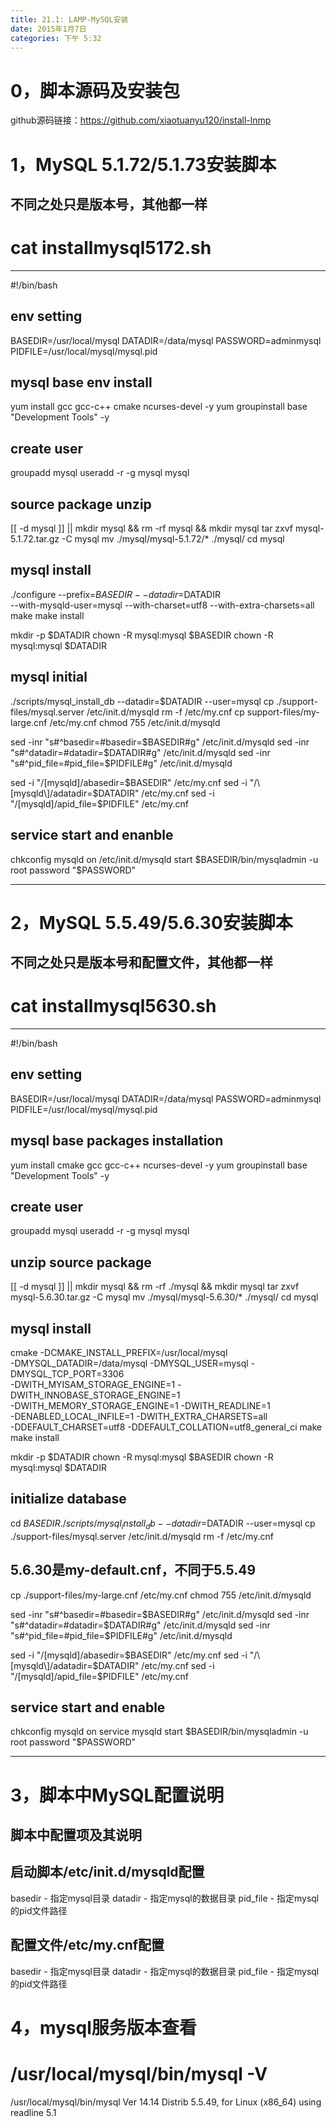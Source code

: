 ```yaml
---
title: 21.1: LAMP-MySQL安装
date: 2015年1月7日
categories: 下午 5:32
---
```

 
0，脚本源码及安装包
=================================
github源码链接：https://github.com/xiaotuanyu120/install-lnmp 
 
1，MySQL 5.1.72/5.1.73安装脚本
=================================
## 不同之处只是版本号，其他都一样
# cat installmysql5172.sh
*********************************************************
#!/bin/bash
 
## env setting
BASEDIR=/usr/local/mysql
DATADIR=/data/mysql
PASSWORD=adminmysql
PIDFILE=/usr/local/mysql/mysql.pid
 
## mysql base env install
yum install gcc gcc-c++ cmake ncurses-devel -y
yum groupinstall base "Development Tools" -y
 
## create user
groupadd mysql
useradd -r -g mysql mysql
 
## source package unzip
[[ -d mysql ]] || mkdir mysql && rm -rf mysql && mkdir mysql
tar zxvf mysql-5.1.72.tar.gz -C mysql
mv ./mysql/mysql-5.1.72/* ./mysql/
cd mysql
 
## mysql install
./configure --prefix=$BASEDIR --datadir=$DATADIR \
--with-mysqld-user=mysql --with-charset=utf8 --with-extra-charsets=all
make
make install
 
mkdir -p $DATADIR
chown -R mysql:mysql $BASEDIR
chown -R mysql:mysql $DATADIR
 
## mysql initial
./scripts/mysql_install_db --datadir=$DATADIR --user=mysql
cp ./support-files/mysql.server /etc/init.d/mysqld
rm -f /etc/my.cnf
cp support-files/my-large.cnf /etc/my.cnf
chmod 755 /etc/init.d/mysqld
 
sed -inr "s#^basedir=#basedir=$BASEDIR#g" /etc/init.d/mysqld
sed -inr "s#^datadir=#datadir=$DATADIR#g" /etc/init.d/mysqld
sed -inr "s#^pid_file=#pid_file=$PIDFILE#g" /etc/init.d/mysqld
 
sed -i "/\[mysqld\]/abasedir=$BASEDIR" /etc/my.cnf
sed -i "/\[mysqld\]/adatadir=$DATADIR" /etc/my.cnf
sed -i "/\[mysqld\]/apid_file=$PIDFILE" /etc/my.cnf
 
## service start and enanble
chkconfig mysqld on
/etc/init.d/mysqld start
$BASEDIR/bin/mysqladmin -u root password "$PASSWORD"
********************************************************* 
 
 
2，MySQL 5.5.49/5.6.30安装脚本
===================================
## 不同之处只是版本号和配置文件，其他都一样
# cat installmysql5630.sh
*********************************************************
#!/bin/bash
 
## env setting
BASEDIR=/usr/local/mysql
DATADIR=/data/mysql
PASSWORD=adminmysql
PIDFILE=/usr/local/mysql/mysql.pid
 
## mysql base packages installation
yum install cmake gcc gcc-c++ ncurses-devel -y
yum groupinstall base "Development Tools" -y
 
## create user
groupadd mysql
useradd -r -g mysql mysql
 
## unzip source package
[[ -d mysql ]] || mkdir mysql && rm -rf ./mysql && mkdir mysql
tar zxvf mysql-5.6.30.tar.gz -C mysql
mv ./mysql/mysql-5.6.30/* ./mysql/
cd mysql
 
## mysql install
cmake -DCMAKE_INSTALL_PREFIX=/usr/local/mysql \
-DMYSQL_DATADIR=/data/mysql -DMYSQL_USER=mysql -DMYSQL_TCP_PORT=3306 \
-DWITH_MYISAM_STORAGE_ENGINE=1 -DWITH_INNOBASE_STORAGE_ENGINE=1 \
-DWITH_MEMORY_STORAGE_ENGINE=1 -DWITH_READLINE=1 \
-DENABLED_LOCAL_INFILE=1 -DWITH_EXTRA_CHARSETS=all \
-DDEFAULT_CHARSET=utf8 -DDEFAULT_COLLATION=utf8_general_ci
make
make install
 
mkdir -p $DATADIR
chown -R mysql:mysql $BASEDIR
chown -R mysql:mysql $DATADIR
 
## initialize database
cd $BASEDIR
./scripts/mysql_install_db --datadir=$DATADIR --user=mysql
cp ./support-files/mysql.server /etc/init.d/mysqld
rm -f /etc/my.cnf
 
## 5.6.30是my-default.cnf，不同于5.5.49
cp ./support-files/my-large.cnf /etc/my.cnf
chmod 755 /etc/init.d/mysqld
 
sed -inr "s#^basedir=#basedir=$BASEDIR#g" /etc/init.d/mysqld
sed -inr "s#^datadir=#datadir=$DATADIR#g" /etc/init.d/mysqld
sed -inr "s#^pid_file=#pid_file=$PIDFILE#g" /etc/init.d/mysqld
 
sed -i "/\[mysqld\]/abasedir=$BASEDIR" /etc/my.cnf
sed -i "/\[mysqld\]/adatadir=$DATADIR" /etc/my.cnf
sed -i "/\[mysqld\]/apid_file=$PIDFILE" /etc/my.cnf
 
## service start and enable
chkconfig mysqld on
service mysqld start
$BASEDIR/bin/mysqladmin -u root password "$PASSWORD"
********************************************************* 
3，脚本中MySQL配置说明
===================================
## 脚本中配置项及其说明
## 启动脚本/etc/init.d/mysqld配置
basedir - 指定mysql目录
datadir - 指定mysql的数据目录
pid_file - 指定mysql的pid文件路径
 
## 配置文件/etc/my.cnf配置
basedir - 指定mysql目录
datadir - 指定mysql的数据目录
pid_file - 指定mysql的pid文件路径
  
4，mysql服务版本查看
===================================
# /usr/local/mysql/bin/mysql -V
/usr/local/mysql/bin/mysql  Ver 14.14 Distrib 5.5.49, for Linux (x86_64) using readline 5.1  
